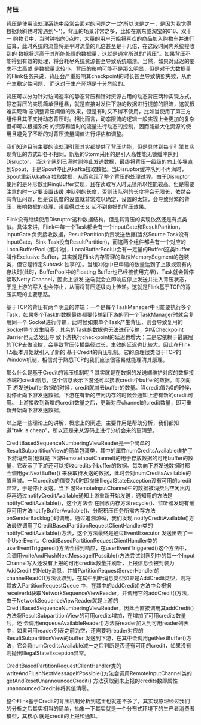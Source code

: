 ### 背压

背压是使用流处理系统中经常会面对的问题之一(之所以说是之一，是因为我觉得数据倾斜也时常遇到^-^)，背压的场景非常之多，比如在京东或淘宝的618、双十一
购物节中，当时钟指向0点时，大量的用户开始将喜欢的商品加入购物车并进行结算，此时系统的流量将是平时流量的几倍甚至是十几倍，在这段时间内系统接收到的
数据将远高于其所能处理的数据量，这就是通常所说的"背压"。如果背压不能得到有效的处理，将会耗尽系统资源甚至导致系统崩溃。当然，如果对延迟的要求不太高或
是数据量比较小，背压的影响可能不是那么明显，但是对于大数据量的Flink任务来说，背压会严重影响其checkpoint的时长甚至导致快照失败，从而产生稳定性问题，
而这对于生产环境是十分危险的。

背压可以分为针对访问速率的静态背压和针对资源占用的动态背压两种实现方式，静态背压的实现简单但粗暴，就是直接对发往下游的数据进行提前的限流，这就很难实现动
态调整背压阈值的效果，但是有时又不得不使用，比如当使用了第三方组件且其不支持动态背压时。相比而言，动态限流的逻辑一般实现上会更加的复杂但却可以根据系统
的资源和当时的流量进行动态的控制，因而能最大化资源的使用且避免了不断的对背压流量阈值进行评估和调整。

我们知道目前主要的流处理引擎其实都提供了背压功能，但是具体到每个引擎其实现背压的方式却各不相同。新版的Storm采用的是引入高性能无锁缓冲队列Disruptor，
当这个队列已满时则停止发送数据，最终将背压一级级的向上传导直到Spout，于是Spout停止从kafka拉取数据。当Disruptor缓冲队列不再满时，Spout重新从kafka
拉取数据，从而实现了整个背压的处理过程。由于Disruptor使用的是环形数组RingBuffer实现，且在读取写入时无锁所以性能较高。但是需要注意的时一定要设置该缓
冲队列的长度，否则该队列的长度将会无限长，依然会有背压问题，但是该长度的设置就非常难以确定，设置的太短，会导致频繁的背压，影响数据的处理，设置得过长又
起不到良好的背压效果。

Flink没有继续使用Disruptor这种数据结构，但是其背压的实现依然还是有点类似。具体来讲，Flink中每一个Task都会有一个InputGate和ResultPartition，InputGate
负责接收数据，ResultPartition负责发送数据(当然Source Task没有InputGate，Sink Task没有ResultPartition)，而这两个组件都会有一个对应的LocalBufferPool
(缓冲池)，LocalBufferPool中会有一定量的Buffer(这类buffer叫作Exclusive Buffer，其实就是Flink内存管理的单位MemorySegment的包装类，但它是特定Subtask
独享的)。当缓冲池中已申请的数量达到了上限或没有内存块时(此时，BufferPool中的Floating Buffer也已经被使用完毕)，Task就会暂停读取Netty Channel，因此上游发
送端就会立即响应停止发送并进入背压状态，于是上游的写入也会停止，从而将背压逐级向上传递。这就是Flink基于TCP的背压实现的主要思路。

基于TCP的背压有两个明显的弊端：一个是每个TaskManager中可能要执行多个Task，如果多个Task的数据最终都要传输到下游的同一个TaskManager时就会复用同一个
Socket进行传输，此时候如果单个Task产生背压，则会导致复用的Socket整个发生阻塞，其余的Task的数据也无法进行传输，包括Checkpoint Barrier也无法发出导
致下游执行checkpoint的延迟也增大；二是它依赖于最底层的TCP去做流控，会导致背压传播路径过长，生效的延迟也比较大。因此在Flink 1.5版本开始就引入了新的
基于Credit的背压机制。它的原理很类似于TCP的Window机制，相信对于熟悉TCP的我们应该很容易就能理清其原理。

那么什么是基于Credit的背压机制呢？其实就是在数据的发送端维护对应的数据接收端的credit信息，这个信息表示下游还可以接收credit个buffer的数据。每次向下
游发送buffer数据的时候，credit就减去buffer的数量。当credit值为0的时候，就停止向下游发送数据。下游在有新的空闲内存的时候会通知上游有新的credit可用。
上游接收到新增的credit数量之后，更新对应channel的credit数量，即可重新开始向下游发送数据。

以上是一些理论上的讲解，概念上的阐述，主要作用是帮助分析，我们都知道"talk is cheap"，所以还是来从源码上进行分析会来的更清楚。

CreditBasedSequenceNumberingViewReader是一个简单的ResultSubpartitionView的简单包装类，其中的属性numCreditsAvailable维护了下游消费端(也就是
下游RemoteInputChannel)的用于存放数据的可用buffer的数量，它表示了下游还可以接收credits个buffer的数据。每次向下游发送数据时都会调用getNextBuffer()
来获取待发送的数据，此时会对numCreditsAvailable的值自减。一旦credits的值变为0时即抛出IllegalStateException没有可用的credit异常，于是停止发送。当下
游RemoteInputChannel中的数据被消费后空闲出内存再通过notifyCreditAvailable通知上游重新开始发送，通知用的方法是notifyCreditAvailable()，这个方法会
在回收内存方法recycle()、监听器发现有缓存可用方法notifyBufferAvailable()、分配积压任务所需内存方法onSenderBacklog()时调用。通过追溯源码，我们发现
notifyCreditAvailable()方法最终调用了CreditBasedPartitionRequestClientHandler类的notifyCreditAvailable()方法，这个方法最终是通过EventExecutor
发送出去了一个UserEvent。CreditBasedPartitionRequestClientHandler类的userEventTriggered()方法会得到响应，在userEventTriggered()这个方法中，
会调用writeAndFlushNextMessageIfPossible()方法尝试对队列中的每一个Input Channel写入还没有上报的可用credits数量并刷新，上报信息会被封装为AddCredit
的Netty消息，并被PartitionRequestServerHandler的channelRead0()方法读取到，在其中判断消息类型如果是AddCredit类型，则将其放入PartitionRequestQueue
中，在其中的addCredit()方法中会根据receiverId获取NetworkSequenceViewReader，并调用它的addCredit()方法，由于NetworkSequenceViewReader就是上游的
CreditBasedSequenceNumberingViewReader，因此会直接调用其addCredit()方法将ResultSubpartitionView的可用credits增加，在增加了可用credits数量后，还
会调用enqueueAvailableReader()方法将reader加入到可用reader列表中，如果可用reader列表之前为空，还需要将reader对应的ResultSubpartitionView的buffer
发送到下游，在其中会调用getNextBuffer()方法，它会将numCreditsAvailable减一之后判断是否还有可用的credit，如果没有则抛出IllegalStateException异常。

CreditBasedPartitionRequestClientHandler类的writeAndFlushNextMessageIfPossible()方法会调用RemoteInputChannel类的getAndResetUnannouncedCredit()
方法获取到未上报的credits数即属性unannouncedCredit并将其值清零。

整个Flink基于Credit的背压机制分析到这里也就差不多了，其实现原理经过我们的分析之后其实相当的简单，抽象一下其实就是一个分布式环境下的生产者消费者模型，其核心
就是credit的上报和通知。

